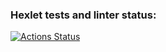 ### Hexlet tests and linter status:
[![Actions Status](https://github.com/Kanat24/devops-for-programmers-project-74/actions/workflows/push.yml/badge.svg)](https://github.com/Kanat24/devops-for-programmers-project-74/actions)
